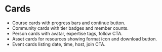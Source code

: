 # Cards

- Course cards with progress bars and continue button.
- Community cards with tier badges and member counts.
- Person cards with avatar, expertise tags, follow CTA.
- Asset cards for resources showing format icon and download button.
- Event cards listing date, time, host, join CTA.
